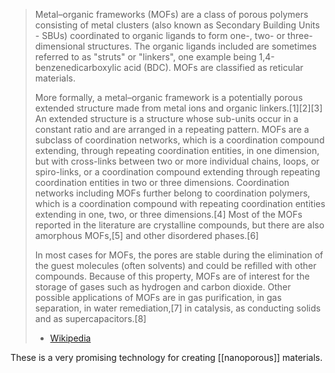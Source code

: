 > Metal–organic frameworks (MOFs) are a class of porous polymers consisting of metal clusters (also known as Secondary Building Units - SBUs) coordinated to organic ligands to form one-, two- or three-dimensional structures. The organic ligands included are sometimes referred to as "struts" or "linkers", one example being 1,4-benzenedicarboxylic acid (BDC). MOFs are classified as reticular materials.
>
> More formally, a metal–organic framework is a potentially porous extended structure made from metal ions and organic linkers.[1][2][3] An extended structure is a structure whose sub-units occur in a constant ratio and are arranged in a repeating pattern. MOFs are a subclass of coordination networks, which is a coordination compound extending, through repeating coordination entities, in one dimension, but with cross-links between two or more individual chains, loops, or spiro-links, or a coordination compound extending through repeating coordination entities in two or three dimensions. Coordination networks including MOFs further belong to coordination polymers, which is a coordination compound with repeating coordination entities extending in one, two, or three dimensions.[4] Most of the MOFs reported in the literature are crystalline compounds, but there are also amorphous MOFs,[5] and other disordered phases.[6]
> 
>In most cases for MOFs, the pores are stable during the elimination of the guest molecules (often solvents) and could be refilled with other compounds. Because of this property, MOFs are of interest for the storage of gases such as hydrogen and carbon dioxide. Other possible applications of MOFs are in gas purification, in gas separation, in water remediation,[7] in catalysis, as conducting solids and as supercapacitors.[8] 
>- [Wikipedia](https://en.wikipedia.org/wiki/Metal%E2%80%93organic_framework)


These is a very promising technology for creating [[nanoporous]] materials. 